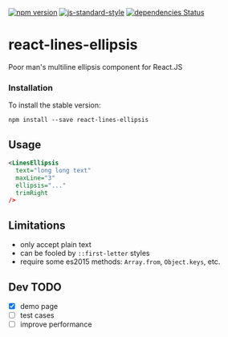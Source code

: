 [![npm version](https://badge.fury.io/js/react-lines-ellipsis.svg)](https://www.npmjs.com/package/react-lines-ellipsis)
[![js-standard-style](https://img.shields.io/badge/code%20style-standard-brightgreen.svg)](http://standardjs.com/)
[![dependencies Status](https://david-dm.org/xiaody/react-lines-ellipsis/status.svg)](https://david-dm.org/xiaody/react-lines-ellipsis)

# react-lines-ellipsis

Poor man's multiline ellipsis component for React.JS

### Installation

To install the stable version:

```
npm install --save react-lines-ellipsis
```

## Usage

```xml
<LinesEllipsis
  text="long long text"
  maxLine="3"
  ellipsis="..."
  trimRight
/>
```

## Limitations

- only accept plain text
- can be fooled by `::first-letter` styles
- require some es2015 methods: `Array.from`, `Object.keys`, etc.

## Dev TODO

- [x] demo page
- [ ] test cases
- [ ] improve performance

